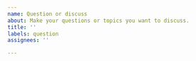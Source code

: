 ```yaml
---
name: Question or discuss
about: Make your questions or topics you want to discuss.
title: ''
labels: question
assignees: ''

---
```



